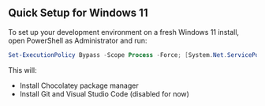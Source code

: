 ## Quick Setup for Windows 11

To set up your development environment on a fresh Windows 11 install, open PowerShell as Administrator and run:

```powershell
Set-ExecutionPolicy Bypass -Scope Process -Force; [System.Net.ServicePointManager]::SecurityProtocol = [System.Net.ServicePointManager]::SecurityProtocol -bor 3072; Invoke-WebRequest -Uri "https://raw.githubusercontent.com/yourusername/yourrepository/main/windows-bootstrap.ps1" -OutFile "$env:TEMP\bootstrap.ps1"; & "$env:TEMP\bootstrap.ps1"
```

This will:
- Install Chocolatey package manager
- Install Git and Visual Studio Code (disabled for now)
```
